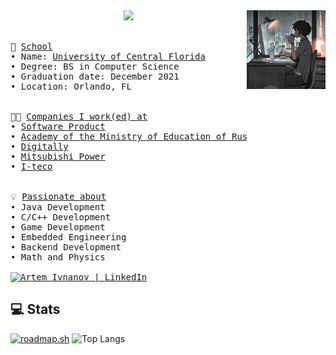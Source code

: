 <div align="center">
  <img src="https://github.com/arti-ivnv/arti-ivnv/blob/2ca85386ff408db345afdd36155de9442869fba1/assets/download.png" width="25%" align="right" />
  <img src="https://readme-typing-svg.demolab.com?font=Fira+Code&pause=1000&color=7B2FFB&random=false&width=435&lines=Hi!+My+name+is+Arti!;I+am+a+Software+Engineer!" width="72%" />
  <br><br>
</div>

<pre>
🏫 <u>School</u>
• Name: <a href="https://www.ucf.edu/">University of Central Florida<a>
• Degree: BS in Computer Science
• Graduation date: December 2021
• Location: Orlando, FL
<br>
👨‍💻 <u>Companies I work(ed) at</u>
• <a href="https://ppr.ru/en/">Software Product</a>
• <a href="https://en.apkpro.ru/">Academy of the Ministry of Education of Russia</a>
• <a href="https://iplcompany.ru/">Digitally</a>
• <a href="https://power.mhi.com/">Mitsubishi Power</a>
• <a href="https://www.i-teco.ru/aboutiteco/about_us/">I-teco</a>
<br>
💡 <u>Passionate about</u>
• Java Development
• C/C++ Development
• Game Development
• Embedded Engineering
• Backend Development
• Math and Physics

<a href="https://linkedin.com/in/artem-ivanov-9815a2172"><img src="https://img.shields.io/badge/LinkedIn-0077B5?style=for-the-badge&logo=linkedin&logoColor=white" alt="Artem Ivnanov | LinkedIn" width="120px"/></a>
</pre>

## 💻 Stats

[![roadmap.sh](https://api.roadmap.sh/v1-badge/wide/65114921c55ba29dca4d0019?variant=dark&roadmaps=backend)](https://roadmap.sh)
![Top Langs](https://github-readme-stats.vercel.app/api/top-langs/?username=arti-ivnv&langs_count=10&theme=dark&layout=compact)



